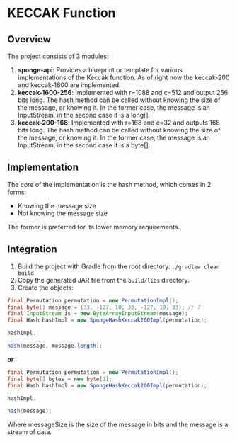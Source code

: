 # KECCAK Function

## Overview

The project consists of 3 modules:

1. **sponge-api**: Provides a blueprint or template for various implementations of the Keccak function. As of right now
   the keccak-200 and keccak-1600 are implemented.
2. **keccak-1600-256**: Implemented with r=1088 and c=512 and output 256 bits
   long. The hash method can be called without knowing the size of the message, or knowing it.
   In the former case, the message is an InputStream, in the second case it is a long[].
3. **keccak-200-168**: Implemented with r=168 and c=32 and outputs 168 bits long.
   The hash method can be called without knowing the size of the message, or knowing it.
   In the former case, the message is an InputStream, in the second case it is a byte[].

## Implementation

The core of the implementation is the hash method, which comes in 2 forms:

- Knowing the message size
- Not knowing the message size

The former is preferred for its lower memory requirements.

## Integration

1. Build the project with Gradle from the root directory:
   ``./gradlew clean build``
2. Copy the generated JAR file from the `build/libs` directory.
3. Create the objects:

```java
final Permutation permutation = new PermutationImpl();
final byte[] message = {33, -127, 10, 33, -127, 10, 33}; // 7
final InputStream is = new ByteArrayInputStream(message);
final Hash hashImpl = new SpongeHashKeccak200Impl(permutation);

hashImpl.

hash(message, message.length);
```

**or**

```java
final Permutation permutation = new PermutationImpl();
final byte[] bytes = new byte[1];
final Hash hashImpl = new SpongeHashKeccak200Impl(permutation);

hashImpl.

hash(message);
```
Where messageSize is the size of the message in bits and the message is a stream of data.

